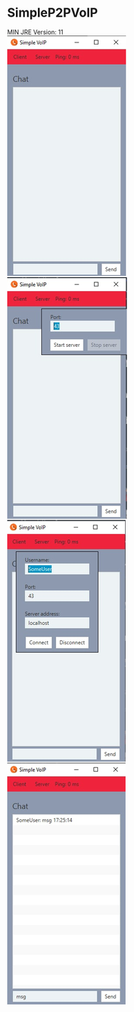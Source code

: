 # SimpleP2PVoIP
MIN JRE Version: 11\
![alt text](https://github.com/ICalmPersonI/SimpleP2PVoIP/blob/master/screenshots/1.jpg)
![alt text](https://github.com/ICalmPersonI/SimpleP2PVoIP/blob/master/screenshots/2.jpg)
![alt text](https://github.com/ICalmPersonI/SimpleP2PVoIP/blob/master/screenshots/3.jpg)
![alt text](https://github.com/ICalmPersonI/SimpleP2PVoIP/blob/master/screenshots/4.jpg)
